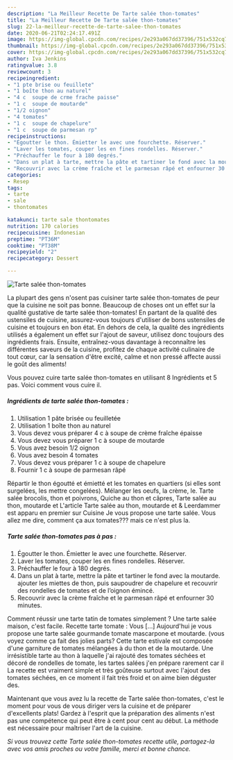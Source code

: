 ```yaml
---
description: "La Meilleur Recette De Tarte salée thon-tomates"
title: "La Meilleur Recette De Tarte salée thon-tomates"
slug: 22-la-meilleur-recette-de-tarte-salee-thon-tomates
date: 2020-06-21T02:24:17.491Z
image: https://img-global.cpcdn.com/recipes/2e293a067dd37396/751x532cq70/tarte-salee-thon-tomates-photo-principale-de-la-recette.jpg
thumbnail: https://img-global.cpcdn.com/recipes/2e293a067dd37396/751x532cq70/tarte-salee-thon-tomates-photo-principale-de-la-recette.jpg
cover: https://img-global.cpcdn.com/recipes/2e293a067dd37396/751x532cq70/tarte-salee-thon-tomates-photo-principale-de-la-recette.jpg
author: Iva Jenkins
ratingvalue: 3.8
reviewcount: 3
recipeingredient:
- "1 pte brise ou feuillete"
- "1 boîte thon au naturel"
- "4 c  soupe de crme frache paisse"
- "1 c  soupe de moutarde"
- "1/2 oignon"
- "4 tomates"
- "1 c  soupe de chapelure"
- "1 c  soupe de parmesan rp"
recipeinstructions:
- "Égoutter le thon. Émietter le avec une fourchette. Réserver."
- "Laver les tomates, couper les en fines rondelles. Réserver."
- "Préchauffer le four à 180 degrés."
- "Dans un plat à tarte, mettre la pâte et tartiner le fond avec la moutarde. ajouter les miettes de thon, puis saupoudrer de chapelure et recouvrir des rondelles de tomates et de l’oignon émincé."
- "Recouvrir avec la crème fraîche et le parmesan râpé et enfourner 30 minutes."
categories:
- Resep
tags:
- tarte
- sale
- thontomates

katakunci: tarte sale thontomates 
nutrition: 170 calories
recipecuisine: Indonesian
preptime: "PT36M"
cooktime: "PT38M"
recipeyield: "2"
recipecategory: Dessert

---
```



![Tarte salée thon-tomates](https://img-global.cpcdn.com/recipes/2e293a067dd37396/751x532cq70/tarte-salee-thon-tomates-photo-principale-de-la-recette.jpg)

La plupart des gens n'osent pas cuisiner tarte salée thon-tomates de peur que la cuisine ne soit pas bonne. Beaucoup de choses ont un effet sur la qualité gustative de tarte salée thon-tomates! En partant de la qualité des ustensiles de cuisine, assurez-vous toujours d'utiliser de bons ustensiles de cuisine et toujours en bon état. En dehors de cela, la qualité des ingrédients utilisés a également un effet sur l'ajout de saveur, utilisez donc toujours des ingrédients frais. Ensuite, entraînez-vous davantage à reconnaître les différentes saveurs de la cuisine, profitez de chaque activité culinaire de tout cœur, car la sensation d'être excité, calme et non pressé affecte aussi le goût des aliments!

<!--inarticleads1-->

Vous pouvez cuire tarte salée thon-tomates en utilisant 8 Ingrédients et 5 pas. Voici comment vous cuire il.

##### Ingrédients de tarte salée thon-tomates :

1. Utilisation 1 pâte brisée ou feuilletée
1. Utilisation 1 boîte thon au naturel
1. Vous devez vous préparer 4 c à soupe de crème fraîche épaisse
1. Vous devez vous préparer 1 c à soupe de moutarde
1. Vous avez besoin 1/2 oignon
1. Vous avez besoin 4 tomates
1. Vous devez vous préparer 1 c à soupe de chapelure
1. Fournir 1 c à soupe de parmesan râpé


Répartir le thon égoutté et émietté et les tomates en quartiers (si elles sont surgelées, les mettre congelées). Mélanger les oeufs, la crème, le. Tarte salée brocolis, thon et poivrons, Quiche au thon et câpres, Tarte salée au thon, moutarde et L&#39;article Tarte salée au thon, moutarde et &amp; Leerdammer est apparu en premier sur Cuisine Je vous propose une tarte salée. Vous allez me dire, comment ça aux tomates??? mais ce n&#39;est plus la. 

<!--inarticleads2-->

##### Tarte salée thon-tomates pas à pas :

1. Égoutter le thon. Émietter le avec une fourchette. Réserver.
1. Laver les tomates, couper les en fines rondelles. Réserver.
1. Préchauffer le four à 180 degrés.
1. Dans un plat à tarte, mettre la pâte et tartiner le fond avec la moutarde. ajouter les miettes de thon, puis saupoudrer de chapelure et recouvrir des rondelles de tomates et de l’oignon émincé.
1. Recouvrir avec la crème fraîche et le parmesan râpé et enfourner 30 minutes.


Comment réussir une tarte tatin de tomates simplement ? Une tarte salée maison, c&#39;est facile. Recette tarte tomate : Vous […] Aujourd&#39;hui je vous propose une tarte salée gourmande tomate mascarpone et moutarde. (vous voyez comme ça fait des jolies parts? Cette tarte estivale est composée d&#39;une garniture de tomates mélangées à du thon et de la moutarde. Une irrésistible tarte au thon à laquelle j&#39;ai rajouté des tomates séchées et décoré de rondelles de tomate, les tartes salées j&#39;en prépare rarement car il La recette est vraiment simple et très goûteuse surtout avec l&#39;ajout des tomates séchées, en ce moment il fait très froid et on aime bien déguster des. 

<!--inarticleads1-->

<p>
Maintenant que vous avez lu la recette de Tarte salée thon-tomates, c'est le moment pour vous de vous diriger vers la cuisine et de préparer d'excellents plats! Gardez à l'esprit que la préparation des aliments n'est pas une compétence qui peut être à cent pour cent au début. La méthode est nécessaire pour maîtriser l'art de la cuisine.
</p>

<p>
<i>Si vous trouvez cette Tarte salée thon-tomates recette utile, partagez-la avec vos amis proches ou votre famille, merci et bonne chance.</i>
</p>
